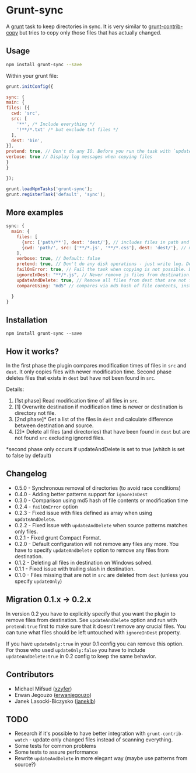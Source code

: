 # Grunt-sync

A [grunt](http://github.com/gruntjs/grunt/) task to keep directories in sync.
It is very similar to [grunt-contrib-copy](https://github.com/gruntjs/grunt-contrib-copy) but
tries to copy only those files that has actually changed.

## Usage

```bash
npm install grunt-sync --save
```

Within your grunt file:

```javascript
grunt.initConfig({

sync: {
main: {
files: [{
  cwd: 'src',
  src: [
    '**', /* Include everything */
    '!**/*.txt' /* but exclude txt files */
  ],
  dest: 'bin',
}],
pretend: true, // Don't do any IO. Before you run the task with `updateAndDelete` PLEASE MAKE SURE it doesn't remove too much.
verbose: true // Display log messages when copying files
}
}

});

grunt.loadNpmTasks('grunt-sync');
grunt.registerTask('default', 'sync');
```

## More examples
```javascript
sync: {
  main: {
    files: [
      {src: ['path/**'], dest: 'dest/'}, // includes files in path and its subdirs
      {cwd: 'path/', src: ['**/*.js', '**/*.css'], dest: 'dest/'}, // makes all src relative to cwd
    ],
    verbose: true, // Default: false
    pretend: true, // Don't do any disk operations - just write log. Default: false
    failOnError: true, // Fail the task when copying is not possible. Default: false
    ignoreInDest: "**/*.js", // Never remove js files from destination. Default: none
    updateAndDelete: true, // Remove all files from dest that are not found in src. Default: false
    compareUsing: "md5" // compares via md5 hash of file contents, instead of file modification time. Default: "mtime"

  }
}
```

## Installation
```
npm install grunt-sync --save
```

## How it works?
In the first phase the plugin compares modification times of files in `src` and `dest`. It only copies files with newer modification time. Second phase deletes files that exists in `dest` but have not been found in `src`.

Details:

1. [1st phase] Read modification time of all files in `src`.
1. [1] Overwrite destination if modification time is newer or destination is directory not file.
1. [2nd phase]* Get a list of the files in `dest` and calculate difference between destination and source.
1. [2]* Delete all files (and directories) that have been found in `dest` but are not found `src` excluding ignored files.

*second phase only occurs if updateAndDelete is set to true (whitch is set to false by default)

## Changelog
* 0.5.0 - Synchronous removal of directories (to avoid race conditions)
* 0.4.0 - Adding better patterns support for `ignoreInDest`
* 0.3.0 - Comparison using md5 hash of file contents or modification time
* 0.2.4 - `failOnError` option
* 0.2.3 - Fixed issue with files defined as array when using `updateAndDelete`.
* 0.2.2 - Fixed issue with `updateAndDelete` when source patterns matches only files.
* 0.2.1 - Fixed grunt Compact Format.
* 0.2.0 - Default configuration will not remove any files any more. You have to specify `updateAndDelete` option to remove any files from destination.
* 0.1.2 - Deleting all files in destination on Windows solved.
* 0.1.1 - Fixed issue with trailing slash in destination.
* 0.1.0 - Files missing that are not in `src` are deleted from `dest` (unless you specify `updateOnly`)


## Migration 0.1.x -> 0.2.x
In version 0.2 you have to explicitly specify that you want the plugin to remove files from destination. See `updateAndDelete` option and run with `pretend:true` first to make sure that it doesn't remove any crucial files. You can tune what files should be left untouched with `ignoreInDest` property.

If you have `updateOnly:true` in your 0.1 config you can remove this option. For those who used `updateOnly:false` you have to include `updateAndDelete:true` in 0.2 config to keep the same behavior.


## Contributors
* Michael Mifsud ([xzyfer](https://github.com/xzyfer))
* Erwan Jegouzo ([erwanjegouzo](https://github.com/erwanjegouzo))
* Janek Lasocki-Biczysko ([janeklb](https://github.com/janeklb))


## TODO
* Research if it's possible to have better integration with `grunt-contrib-watch` - update only changed files instead of scanning everything.
* Some tests for common problems
* Some tests to assure performance
* Rewrite `updateAndDelete` in more elegant way (maybe use patterns from source?)
